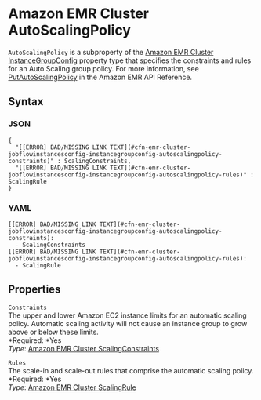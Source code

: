# Amazon EMR Cluster AutoScalingPolicy<a name="aws-properties-emr-cluster-jobflowinstancesconfig-instancegroupconfig-autoscalingpolicy"></a>

`AutoScalingPolicy` is a subproperty of the [Amazon EMR Cluster InstanceGroupConfig](aws-properties-emr-cluster-jobflowinstancesconfig-instancegroupconfig.md) property type that specifies the constraints and rules for an Auto Scaling group policy\. For more information, see [PutAutoScalingPolicy](http://docs.aws.amazon.com//ElasticMapReduce/latest/API/API_PutAutoScalingPolicy.html) in the Amazon EMR API Reference\.

## Syntax<a name="w3ab2c21c14d872b5"></a>

### JSON<a name="aws-properties-emr-cluster-jobflowinstancesconfig-instancegroupconfig-autoscalingpolicy-syntax.json"></a>

```
{
  "[[ERROR] BAD/MISSING LINK TEXT](#cfn-emr-cluster-jobflowinstancesconfig-instancegroupconfig-autoscalingpolicy-constraints)" : ScalingConstraints,
  "[[ERROR] BAD/MISSING LINK TEXT](#cfn-emr-cluster-jobflowinstancesconfig-instancegroupconfig-autoscalingpolicy-rules)" : ScalingRule
}
```

### YAML<a name="aws-properties-emr-cluster-jobflowinstancesconfig-instancegroupconfig-autoscalingpolicy-syntax.yaml"></a>

```
[[ERROR] BAD/MISSING LINK TEXT](#cfn-emr-cluster-jobflowinstancesconfig-instancegroupconfig-autoscalingpolicy-constraints): 
  - ScalingConstraints
[[ERROR] BAD/MISSING LINK TEXT](#cfn-emr-cluster-jobflowinstancesconfig-instancegroupconfig-autoscalingpolicy-rules): 
  - ScalingRule
```

## Properties<a name="w3ab2c21c14d872b7"></a>

`Constraints`  
The upper and lower Amazon EC2 instance limits for an automatic scaling policy\. Automatic scaling activity will not cause an instance group to grow above or below these limits\.   
*Required: *Yes  
*Type*: [Amazon EMR Cluster ScalingConstraints](aws-properties-emr-cluster-jobflowinstancesconfig-instancegroupconfig-autoscalingpolicy-constraints-scalingconstraints.md)

`Rules`  
The scale\-in and scale\-out rules that comprise the automatic scaling policy\.  
*Required: *Yes  
*Type*: [Amazon EMR Cluster ScalingRule](aws-properties-emr-cluster-jobflowinstancesconfig-instancegroupconfig-autoscalingpolicy-constraints-scalingrule.md)
